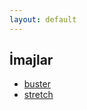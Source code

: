 ```yaml
---
layout: default
---
```


İmajlar
-------

- [buster](https://file.omu.sh/box/buster)
- [stretch](https://file.omu.sh/box/stretch)
